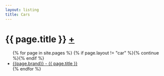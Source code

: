 ```yaml
---
layout: listing
title: Cars
---
```

<h1>{{ page.title }} <a href="https://github.com/united-drivers/vehiclepedia/tree/master/cars" title="Add a car on GitHub">+</a></h1>
<ul>
  {% for page in site.pages %}
    {% if page.layout != "car" %}{% continue %}{% endif %}
    <li><a href="{{ page.url }}">{{page.brand}} - {{ page.title }}</a></li>
  {% endfor %}
</ul>
